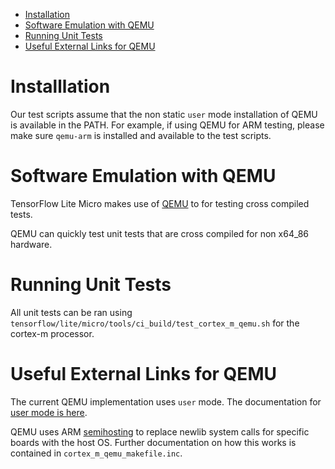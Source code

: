 <!--ts-->
   * [Installation](#installlation)
   * [Software Emulation with QEMU](#software-emulation-with-qemu)
   * [Running Unit Tests](#running-unit-tests)
   * [Useful External Links for QEMU](#useful-external-links-for-qemu)

<!-- Added by: mikebernico, at: Mon April 10 2023 -->

<!--te-->

# Installlation
Our test scripts assume that the non static `user` mode installation of QEMU is
available in the PATH.  For example, if using QEMU for ARM testing, please make
sure `qemu-arm` is installed and available to the test scripts.

# Software Emulation with QEMU
TensorFlow Lite Micro makes use of [QEMU](https://qemu.org) to
for testing cross compiled tests.

QEMU can quickly test unit tests that are cross compiled for non x64\_86
hardware.

# Running Unit Tests
All unit tests can be ran using
`tensorflow/lite/micro/tools/ci_build/test_cortex_m_qemu.sh` for the cortex-m
processor.

# Useful External Links for QEMU
The current QEMU implementation uses `user` mode.  The documentation for [user
mode is here](https://www.qemu.org/docs/master/user/index.html).

QEMU uses ARM
[semihosting](https://github.com/ARM-software/abi-aa/blob/main/semihosting/semihosting.rst)
to replace newlib system calls for specific boards with the host OS.  Further
documentation on how this works is contained in `cortex_m_qemu_makefile.inc`.
